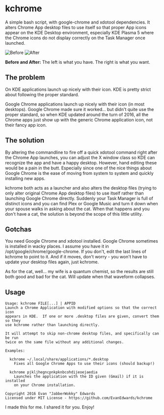 # kchrome

A simple bash script, with google-chrome and xdotool dependencies.  It alters Chrome App desktop files to use itself so that proper App icons appear on the KDE Desktop environment, especially KDE Plasma 5 where the Chrome icons do not display correctly on the Task Manager once launched.

![Before](https://evanedwards.github.io/kchrome/image/Before.png) ![After](https://evanedwards.github.io/kchrome/image/After.png)

**Before and After:** The left is what you have.  The right is what you want.


## The problem

On KDE applications launch up nicely with their icon.  KDE is pretty strict about following the proper standard.

Google Chrome applications launch up nicely with their icon (in most desktops).  Google Chrome made sure it worked... but didn't quite use the proper standard, so when KDE updated around the turn of 2016, all the Chrome apps just show up with the generic Chrome application icon, not their fancy app icon.


## The solution

By altering the commandline to fire off a quick xdotool command right after the Chrome App launches, you can adjust the X window class so KDE can recognize the app and have a happy desktop.  However, hand editing these would be a pain in the butt.  Especially since one of the nice things about Google Chrome is the ease of moving from system to system and quickly installing new apps.

kchrome both acts as a launcher and also alters the desktop files (trying to only alter original Chrome App desktop files) to use itself rather than launching Google Chrome directly.  Suddenly your Task Manager is full of distinct icons and you can find Plex or Google Music and turn it down when your spouse walks in asking about the cat.  When that happens and you don't have a cat, the solution is beyond the scope of this little utility.


## Gotchas

You need Google Chrome and xdotool installed.  Google Chrome sometimes is installed in wacky places.  I assume you have it in /opt/google/chrome/google-chrome.  If you don't, edit the last lines of kchrome to point to it.  And if it moves, don't worry - you won't have to update your desktop files again, just kchrome.

As for the cat, well... my wife is a quantum chemist, so the results are still both good and bad for the cat.  Will update when that waveform collapses.


## Usage


    Usage: kchrome FILE[...] | APPID
    Launch a Chrome Application with modified options so that the correct icon
    appears in KDE.  If one or more .desktop files are given, convert them so they
    use kchrome rather than launching directly.
    
    It will attempt to skip non-chrome desktop files, and specifically can be run
    twice on the same file without any additional changes.
    
    Examples:
    
      kchrome ~/.local/share/applications/*.desktop 
        Fixes all Google Chrome Apps to use their icons (should backup!)
        
      kchrome pjkljhegncpnkpknbcohdijeoejaedia
        Launches the application with the ID given (Gmail) if it is installed
        on your Chrome installation.
        
    Copyright 2016 Evan "JabberWokky" Edwards
    Licensed under MIT License - https://github.com/EvanEdwards/kchrome


I made this for me.  I shared it for you.  Enjoy!
